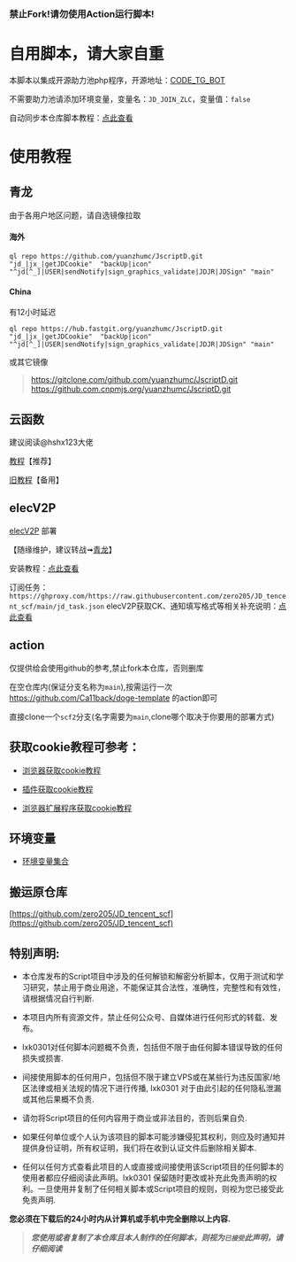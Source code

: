 ### 禁止Fork!请勿使用Action运行脚本!

# 自用脚本，请大家自重

本脚本以集成开源助力池php程序，开源地址：[CODE_TG_BOT](https://github.com/yuanzhumc/CODE_TG_BOT)

不需要助力池请添加环境变量，变量名：`JD_JOIN_ZLC`，变量值：`false`

 自动同步本仓库脚本教程：[点此查看](https://github.com/zero205/JD_tencent_scf/blob/main/backUp/reposync.md)  

# 使用教程
## 青龙

由于各用户地区问题，请自选镜像拉取

#### 海外

```
ql repo https://github.com/yuanzhumc/JscriptD.git "jd_|jx_|getJDCookie"  "backUp|icon" "^jd[^_]|USER|sendNotify|sign_graphics_validate|JDJR|JDSign" "main"
```

#### China
有12小时延迟
```
ql repo https://hub.fastgit.org/yuanzhumc/JscriptD.git "jd_|jx_|getJDCookie"  "backUp|icon" "^jd[^_]|USER|sendNotify|sign_graphics_validate|JDJR|JDSign" "main"
```
或其它镜像

> https://gitclone.com/github.com/yuanzhumc/JscriptD.git
> https://github.com.cnpmjs.org/yuanzhumc/JscriptD.git

## 云函数

建议阅读@hshx123大佬

[教程](https://66ccff.work/teach/jd.html)【推荐】

[旧教程](./backUp/tencentscf.md)【备用】

## elecV2P
[elecV2P](https://github.com/elecV2/elecV2P) 部署

【随缘维护，建议转战➟[青龙](https://github.com/whyour/qinglong)】

安装教程：[点此查看](https://github.com/elecV2/elecV2P-dei/blob/master/docs/01-overview.md)  

订阅任务：`https://ghproxy.com/https://raw.githubusercontent.com/zero205/JD_tencent_scf/main/jd_task.json`
elecV2P获取CK、通知填写格式等相关补充说明：[点此查看](./backUp/elecV2P.md)  

## action
仅提供给会使用github的参考,禁止fork本仓库，否则删库

在空仓库内(保证分支名称为`main`),按需运行一次 https://github.com/Ca11back/doge-template 的action即可

直接clone一个`scf2`分支(名字需要为`main`,clone哪个取决于你要用的部署方式)

## 获取cookie教程可参考：
  
  + [浏览器获取cookie教程](./backUp/GetJdCookie.md)
    
  + [插件获取cookie教程](./backUp/GetJdCookie2.md)
   
  + [浏览器扩展程序获取cookie教程](./backUp/GetJdCookie3.md)
  

## 环境变量
- [环境变量集合](./githubAction.md)

## 搬运原仓库
[https://github.com/zero205/JD_tencent_scf](https://github.com/zero205/JD_tencent_scf)

## 特别声明:

* 本仓库发布的Script项目中涉及的任何解锁和解密分析脚本，仅用于测试和学习研究，禁止用于商业用途，不能保证其合法性，准确性，完整性和有效性，请根据情况自行判断.

* 本项目内所有资源文件，禁止任何公众号、自媒体进行任何形式的转载、发布。

* lxk0301对任何脚本问题概不负责，包括但不限于由任何脚本错误导致的任何损失或损害.

* 间接使用脚本的任何用户，包括但不限于建立VPS或在某些行为违反国家/地区法律或相关法规的情况下进行传播, lxk0301 对于由此引起的任何隐私泄漏或其他后果概不负责.

* 请勿将Script项目的任何内容用于商业或非法目的，否则后果自负.

* 如果任何单位或个人认为该项目的脚本可能涉嫌侵犯其权利，则应及时通知并提供身份证明，所有权证明，我们将在收到认证文件后删除相关脚本.

* 任何以任何方式查看此项目的人或直接或间接使用该Script项目的任何脚本的使用者都应仔细阅读此声明。lxk0301 保留随时更改或补充此免责声明的权利。一旦使用并复制了任何相关脚本或Script项目的规则，则视为您已接受此免责声明.

**您必须在下载后的24小时内从计算机或手机中完全删除以上内容.**  </br>
> ***您使用或者复制了本仓库且本人制作的任何脚本，则视为`已接受`此声明，请仔细阅读***   
